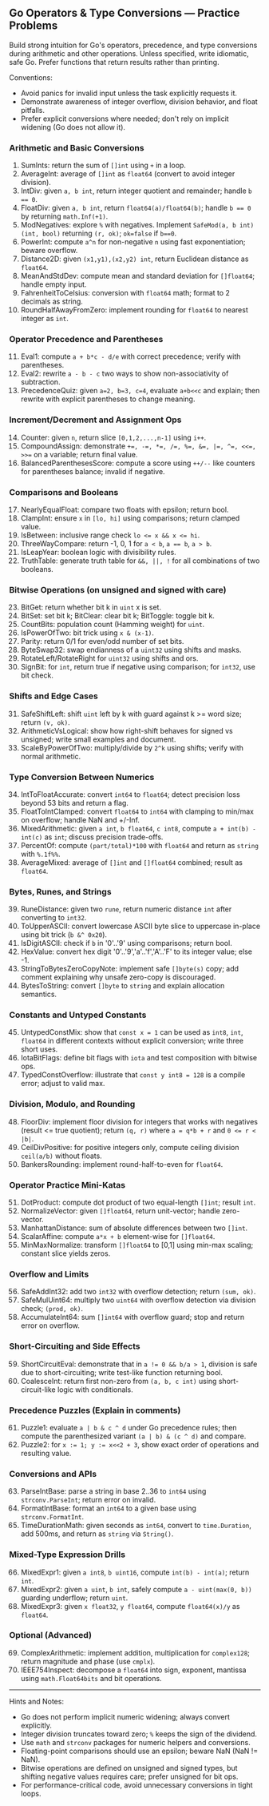 ## Go Operators & Type Conversions — Practice Problems

Build strong intuition for Go's operators, precedence, and type conversions during arithmetic and other operations. Unless specified, write idiomatic, safe Go. Prefer functions that return results rather than printing.

Conventions:
- Avoid panics for invalid input unless the task explicitly requests it.
- Demonstrate awareness of integer overflow, division behavior, and float pitfalls.
- Prefer explicit conversions where needed; don't rely on implicit widening (Go does not allow it).

### Arithmetic and Basic Conversions
1) SumInts: return the sum of `[]int` using `+` in a loop.
2) AverageInt: average of `[]int` as `float64` (convert to avoid integer division).
3) IntDiv: given `a, b int`, return integer quotient and remainder; handle `b == 0`.
4) FloatDiv: given `a, b int`, return `float64(a)/float64(b)`; handle `b == 0` by returning `math.Inf(+1)`.
5) ModNegatives: explore `%` with negatives. Implement `SafeMod(a, b int) (int, bool)` returning `(r, ok)`; `ok=false` if `b==0`.
6) PowerInt: compute `a^n` for non-negative `n` using fast exponentiation; beware overflow.
7) Distance2D: given `(x1,y1),(x2,y2) int`, return Euclidean distance as `float64`.
8) MeanAndStdDev: compute mean and standard deviation for `[]float64`; handle empty input.
9) FahrenheitToCelsius: conversion with `float64` math; format to 2 decimals as string.
10) RoundHalfAwayFromZero: implement rounding for `float64` to nearest integer as `int`.

### Operator Precedence and Parentheses
11) Eval1: compute `a + b*c - d/e` with correct precedence; verify with parentheses.
12) Eval2: rewrite `a - b - c` two ways to show non-associativity of subtraction.
13) PrecedenceQuiz: given `a=2, b=3, c=4`, evaluate `a+b<<c` and explain; then rewrite with explicit parentheses to change meaning.

### Increment/Decrement and Assignment Ops
14) Counter: given `n`, return slice `[0,1,2,...,n-1]` using `i++`.
15) CompoundAssign: demonstrate `+=, -=, *=, /=, %=, &=, |=, ^=, <<=, >>=` on a variable; return final value.
16) BalancedParenthesesScore: compute a score using `++/--` like counters for parentheses balance; invalid if negative.

### Comparisons and Booleans
17) NearlyEqualFloat: compare two floats with epsilon; return bool.
18) ClampInt: ensure `x` in `[lo, hi]` using comparisons; return clamped value.
19) IsBetween: inclusive range check `lo <= x && x <= hi`.
20) ThreeWayCompare: return -1, 0, 1 for `a < b`, `a == b`, `a > b`.
21) IsLeapYear: boolean logic with divisibility rules.
22) TruthTable: generate truth table for `&&, ||, !` for all combinations of two booleans.

### Bitwise Operations (on unsigned and signed with care)
23) BitGet: return whether bit k in `uint` x is set.
24) BitSet: set bit k; BitClear: clear bit k; BitToggle: toggle bit k.
25) CountBits: population count (Hamming weight) for `uint`.
26) IsPowerOfTwo: bit trick using `x & (x-1)`.
27) Parity: return 0/1 for even/odd number of set bits.
28) ByteSwap32: swap endianness of a `uint32` using shifts and masks.
29) RotateLeft/RotateRight for `uint32` using shifts and ors.
30) SignBit: for `int`, return true if negative using comparison; for `int32`, use bit check.

### Shifts and Edge Cases
31) SafeShiftLeft: shift `uint` left by k with guard against k >= word size; return `(v, ok)`.
32) ArithmeticVsLogical: show how right-shift behaves for signed vs unsigned; write small examples and document.
33) ScaleByPowerOfTwo: multiply/divide by `2^k` using shifts; verify with normal arithmetic.

### Type Conversion Between Numerics
34) IntToFloatAccurate: convert `int64` to `float64`; detect precision loss beyond 53 bits and return a flag.
35) FloatToIntClamped: convert `float64` to `int64` with clamping to min/max on overflow; handle NaN and +/-Inf.
36) MixedArithmetic: given `a int`, `b float64`, `c int8`, compute `a + int(b) - int(c)` as `int`; discuss precision trade-offs.
37) PercentOf: compute `(part/total)*100` with `float64` and return as `string` with `%.1f%%`.
38) AverageMixed: average of `[]int` and `[]float64` combined; result as `float64`.

### Bytes, Runes, and Strings
39) RuneDistance: given two `rune`, return numeric distance `int` after converting to `int32`.
40) ToUpperASCII: convert lowercase ASCII byte slice to uppercase in-place using bit trick (`b &^ 0x20`).
41) IsDigitASCII: check if `b` in '0'..'9' using comparisons; return bool.
42) HexValue: convert hex digit '0'..'9','a'..'f','A'..'F' to its integer value; else -1.
43) StringToBytesZeroCopyNote: implement safe `[]byte(s)` copy; add comment explaining why unsafe zero-copy is discouraged.
44) BytesToString: convert `[]byte` to `string` and explain allocation semantics.

### Constants and Untyped Constants
45) UntypedConstMix: show that `const x = 1` can be used as `int8`, `int`, `float64` in different contexts without explicit conversion; write three short uses.
46) IotaBitFlags: define bit flags with `iota` and test composition with bitwise ops.
47) TypedConstOverflow: illustrate that `const y int8 = 128` is a compile error; adjust to valid max.

### Division, Modulo, and Rounding
48) FloorDiv: implement floor division for integers that works with negatives (result <= true quotient); return `(q, r)` where `a = q*b + r` and `0 <= r < |b|`.
49) CeilDivPositive: for positive integers only, compute ceiling division `ceil(a/b)` without floats.
50) BankersRounding: implement round-half-to-even for `float64`.

### Operator Practice Mini-Katas
51) DotProduct: compute dot product of two equal-length `[]int`; result `int`.
52) NormalizeVector: given `[]float64`, return unit-vector; handle zero-vector.
53) ManhattanDistance: sum of absolute differences between two `[]int`.
54) ScalarAffine: compute `a*x + b` element-wise for `[]float64`.
55) MinMaxNormalize: transform `[]float64` to [0,1] using min-max scaling; constant slice yields zeros.

### Overflow and Limits
56) SafeAddInt32: add two `int32` with overflow detection; return `(sum, ok)`.
57) SafeMulUint64: multiply two `uint64` with overflow detection via division check; `(prod, ok)`.
58) AccumulateInt64: sum `[]int64` with overflow guard; stop and return error on overflow.

### Short-Circuiting and Side Effects
59) ShortCircuitEval: demonstrate that in `a != 0 && b/a > 1`, division is safe due to short-circuiting; write test-like function returning bool.
60) CoalesceInt: return first non-zero from `(a, b, c int)` using short-circuit-like logic with conditionals.

### Precedence Puzzles (Explain in comments)
61) Puzzle1: evaluate `a | b & c ^ d` under Go precedence rules; then compute the parenthesized variant `(a | b) & (c ^ d)` and compare.
62) Puzzle2: for `x := 1; y := x<<2 + 3`, show exact order of operations and resulting value.

### Conversions and APIs
63) ParseIntBase: parse a string in base 2..36 to `int64` using `strconv.ParseInt`; return error on invalid.
64) FormatIntBase: format an `int64` to a given base using `strconv.FormatInt`.
65) TimeDurationMath: given seconds as `int64`, convert to `time.Duration`, add 500ms, and return as `string` via `String()`.

### Mixed-Type Expression Drills
66) MixedExpr1: given `a int8`, `b uint16`, compute `int(b) - int(a)`; return `int`.
67) MixedExpr2: given `a uint`, `b int`, safely compute `a - uint(max(0, b))` guarding underflow; return `uint`.
68) MixedExpr3: given `x float32`, `y float64`, compute `float64(x)/y` as `float64`.

### Optional (Advanced)
69) ComplexArithmetic: implement addition, multiplication for `complex128`; return magnitude and phase (use `cmplx`).
70) IEEE754Inspect: decompose a `float64` into sign, exponent, mantissa using `math.Float64bits` and bit operations.

---

Hints and Notes:
- Go does not perform implicit numeric widening; always convert explicitly.
- Integer division truncates toward zero; `%` keeps the sign of the dividend.
- Use `math` and `strconv` packages for numeric helpers and conversions.
- Floating-point comparisons should use an epsilon; beware NaN (NaN != NaN).
- Bitwise operations are defined on unsigned and signed types, but shifting negative values requires care; prefer unsigned for bit ops.
- For performance-critical code, avoid unnecessary conversions in tight loops.


